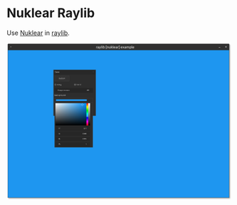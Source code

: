 # Nuklear Raylib

Use [Nuklear](https://github.com/Immediate-Mode-UI/Nuklear) in [raylib](https://www.raylib.com/).

![nuklear_raylib_example screenshot](example/nuklear_raylib_example.png)
